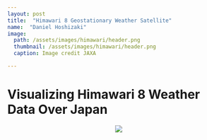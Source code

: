 ```yaml
---
layout: post
title:  "Himawari 8 Geostationary Weather Satellite"
name:  "Daniel Hoshizaki"
image:
  path: /assets/images/himawari/header.png
  thumbnail: /assets/images/himawari/header.png
  caption: Image credit JAXA

---
```


# Visualizing Himawari 8 Weather Data Over Japan

<p align="center">
  <img src="/assets/images/himawari/himawari.gif" />
</p>


